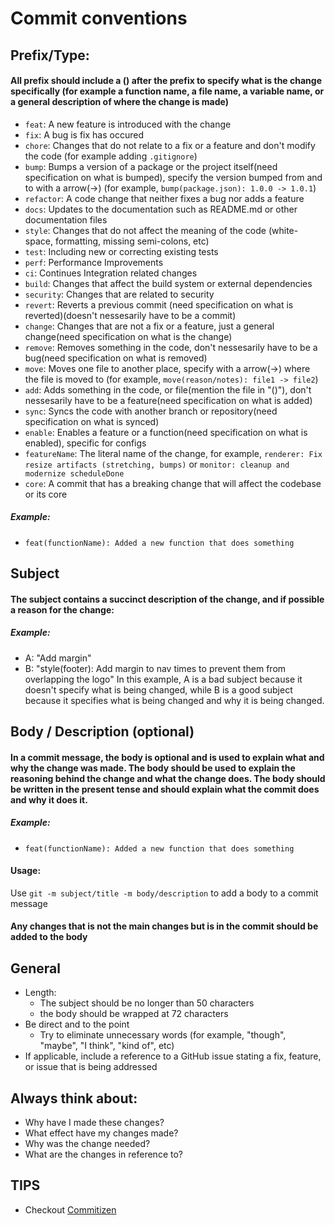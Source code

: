 # Commit conventions

## Prefix/Type:
#### All prefix should include a () after the prefix to specify what is the change specifically (for example a function name, a file name, a variable name, or a general description of where the change is made)
- `feat`: A new feature is introduced with the change
- `fix`: A bug is fix has occured
- `chore`: Changes that do not relate to a fix or a feature and don't modify the code (for example adding `.gitignore`)
- `bump`: Bumps a version of a package or the project itself(need specification on what is bumped), specify the version bumped from and to with a arrow(->) (for example, `bump(package.json): 1.0.0 -> 1.0.1`)
- `refactor`: A code change that neither fixes a bug nor adds a feature
- `docs`: Updates to the documentation such as README.md or other documentation files
- `style`: Changes that do not affect the meaning of the code (white-space, formatting, missing semi-colons, etc)
- `test`: Including new or correcting existing tests
- `perf`: Performance Improvements
- `ci`: Continues Integration related changes
- `build`: Changes that affect the build system or external dependencies
- `security`: Changes that are related to security
- `revert`: Reverts a previous commit (need specification on what is reverted)(doesn't nessesarily have to be a commit)
- `change`: Changes that are not a fix or a feature, just a general change(need specification on what is the change)
- `remove`: Removes something in the code, don't nessesarily have to be a bug(need specification on what is removed)
- `move`: Moves one file to another place, specify with a arrow(->) where the file is moved to (for example, `move(reason/notes): file1 -> file2`)
- `add`: Adds something in the code, or file(mention the file in "()"), don't nessesarily have to be a feature(need specification on what is added)
- `sync`: Syncs the code with another branch or repository(need specification on what is synced)
- `enable`: Enables a feature or a function(need specification on what is enabled), specific for configs
- `featureName`: The literal name of the change, for example, `renderer: Fix resize artifacts (stretching, bumps)` or `monitor: cleanup and modernize scheduleDone`
- `core`: A commit that has a breaking change that will affect the codebase or its core
##### Example:
- `feat(functionName): Added a new function that does something`

## Subject
#### The subject contains a succinct description of the change, and if possible a reason for the change:
##### Example:
- A: "Add margin"
- B: "style(footer): Add margin to nav times to prevent them from overlapping the logo"
In this example, A is a bad subject because it doesn't specify what is being changed, while B is a good subject because it specifies what is being changed and why it is being changed.

## Body / Description (optional)
#### In a commit message, the body is optional and is used to explain what and why the change was made. The body should be used to explain the reasoning behind the change and what the change does. The body should be written in the present tense and should explain what the commit does and why it does it.
##### Example:
- `feat(functionName): Added a new function that does something`
#### Usage:
Use `git -m subject/title -m body/description` to add a body to a commit message
#### Any changes that is not the main changes but is in the commit should be added to the body

## General
- Length:
    - The subject should be no longer than 50 characters
    - the body should be wrapped at 72 characters
- Be direct and to the point
    - Try to eliminate unnecessary words (for example, "though", "maybe", "I think", "kind of", etc)
- If applicable, include a reference to a GitHub issue stating a fix, feature, or issue that is being addressed

## Always think about:
- Why have I made these changes?
- What effect have my changes made?
- Why was the change needed?
- What are the changes in reference to?

## TIPS
- Checkout [Commitizen](https://commitizen-tools.github.io/commitizen)

